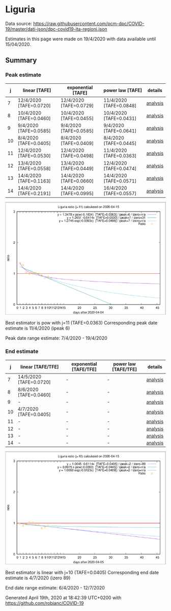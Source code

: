 # Liguria


Data source: https://raw.githubusercontent.com/pcm-dpc/COVID-19/master/dati-json/dpc-covid19-ita-regioni.json

Estimates in this page were made on 19/4/2020 with data available until 15/04/2020.


## Summary 

### Peak estimate 
|j|linear [TAFE]|exponential [TAFE]|power law [TAFE]|details|
|---|----|-----------|---------|-------|
|7|12/4/2020 [TAFE=0.0720]|12/4/2020 [TAFE=0.0729]|11/4/2020 [TAFE=0.0848]|[analysis](COVID-19_liguria_j7_2020-04-15.md)|
|8|10/4/2020 [TAFE=0.0460]|10/4/2020 [TAFE=0.0455]|10/4/2020 [TAFE=0.0431]|[analysis](COVID-19_liguria_j8_2020-04-15.md)|
|9|9/4/2020 [TAFE=0.0585]|9/4/2020 [TAFE=0.0585]|9/4/2020 [TAFE=0.0641]|[analysis](COVID-19_liguria_j9_2020-04-15.md)|
|10|8/4/2020 [TAFE=0.0405]|8/4/2020 [TAFE=0.0409]|8/4/2020 [TAFE=0.0445]|[analysis](COVID-19_liguria_j10_2020-04-15.md)|
|11|12/4/2020 [TAFE=0.0530]|12/4/2020 [TAFE=0.0498]|11/4/2020 [TAFE=0.0363]|[analysis](COVID-19_liguria_j11_2020-04-15.md)|
|12|13/4/2020 [TAFE=0.0558]|13/4/2020 [TAFE=0.0449]|12/4/2020 [TAFE=0.0474]|[analysis](COVID-19_liguria_j12_2020-04-15.md)|
|13|14/4/2020 [TAFE=0.1163]|14/4/2020 [TAFE=0.0660]|14/4/2020 [TAFE=0.0571]|[analysis](COVID-19_liguria_j13_2020-04-15.md)|
|14|14/4/2020 [TAFE=0.2191]|14/4/2020 [TAFE=0.0995]|16/4/2020 [TAFE=0.0557]|[analysis](COVID-19_liguria_j14_2020-04-15.md)|

![best peak estimate](COVID-19_liguria_j11_2020-04-15.png)

Best estimator is pow with j=11 (TAFE=0.0363)
Corresponding peak date estimate is 11/4/2020 (ipeak 6)


Peak date range estimate: 7/4/2020 - 19/4/2020

### End estimate 
|j|linear [TAFE/TFE]|exponential [TAFE/TFE]|power law [TAFE/TFE]|details|
|---|----|-----------|---------|-------|
|7|14/5/2020 [TAFE=0.0720]|-|-|[analysis](COVID-19_liguria_j7_2020-04-15.md)|
|8|8/6/2020 [TAFE=0.0460]|-|-|[analysis](COVID-19_liguria_j8_2020-04-15.md)|
|9|-|-|-|[analysis](COVID-19_liguria_j9_2020-04-15.md)|
|10|4/7/2020 [TAFE=0.0405]|-|-|[analysis](COVID-19_liguria_j10_2020-04-15.md)|
|11|-|-|-|[analysis](COVID-19_liguria_j11_2020-04-15.md)|
|12|-|-|-|[analysis](COVID-19_liguria_j12_2020-04-15.md)|
|13|-|-|-|[analysis](COVID-19_liguria_j13_2020-04-15.md)|
|14|-|-|-|[analysis](COVID-19_liguria_j14_2020-04-15.md)|

![best zero estimate](COVID-19_liguria_j10_2020-04-15.png)

Best estimator is linear with j=10 (TAFE=0.0405)
Corresponding end date estimate is 4/7/2020 (izero 89)


End date range estimate: 6/4/2020 - 12/7/2020

Generated April 19th, 2020 at 18:42:39 UTC+0200 with https://github.com/robianc/COVID-19
